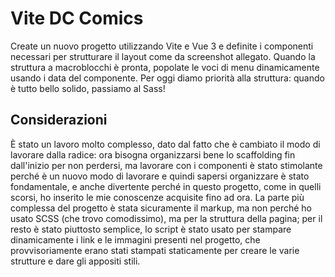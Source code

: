 Vite DC Comics
===
Create un nuovo progetto utilizzando Vite e Vue 3 e definite i componenti necessari per strutturare il layout come da screenshot allegato.
Quando la struttura a macroblocchi è pronta, popolate le voci di menu dinamicamente usando i data del componente.
Per oggi diamo priorità alla struttura: quando è tutto bello solido, passiamo al Sass!

## Considerazioni
È stato un lavoro molto complesso, dato dal fatto che è cambiato il modo di lavorare dalla radice: ora bisogna organizzarsi bene lo scaffolding fin dall'inizio per non perdersi, ma lavorare con i componenti è stato stimolante perché è un nuovo modo di lavorare e quindi sapersi organizzare è stato fondamentale, e anche divertente perché in questo progetto, come in quelli scorsi, ho inserito le mie conoscenze acquisite fino ad ora.
La parte più complessa del progetto è stata sicuramente il markup, ma non perché ho usato SCSS (che trovo comodissimo), ma per la struttura della pagina; per il resto è stato piuttosto semplice, lo script è stato usato per stampare dinamicamente i link e le immagini presenti nel progetto, che provvisoriamente erano stati stampati staticamente per creare le varie strutture e dare gli appositi stili.